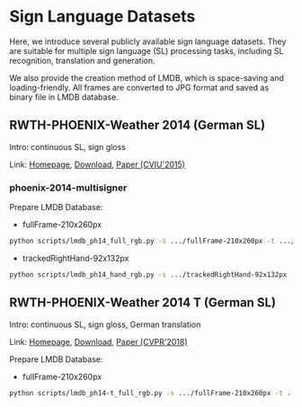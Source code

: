 # Sign Language Datasets

Here, we introduce several publicly available sign language datasets. They are suitable for multiple sign language (SL) processing tasks, including SL recognition, translation and generation. 

We also provide the creation method of LMDB, which is space-saving and loading-friendly. All frames are converted to JPG format and saved as binary file in LMDB database.

## RWTH-PHOENIX-Weather 2014 (German SL)

Intro: continuous SL, sign gloss

Link: [Homepage](https://www-i6.informatik.rwth-aachen.de/~koller/RWTH-PHOENIX/), [Download](https://bit.ly/3cuie5R), [Paper (CVIU'2015)](https://www-i6.informatik.rwth-aachen.de/publications/download/996/Koller-CVIU-2015.pdf)

### phoenix-2014-multisigner

Prepare LMDB Database:

* fullFrame-210x260px

``` bash
python scripts/lmdb_ph14_full_rgb.py -s .../fullFrame-210x260px -t .../ph14/full_rgb_224 -nw 4
```

* trackedRightHand-92x132px

``` bash
python scripts/lmdb_ph14_hand_rgb.py -s .../trackedRightHand-92x132px -t .../ph14/hand_rgb_112 -nw 4
```

## RWTH-PHOENIX-Weather 2014 T (German SL)

Intro: continuous SL, sign gloss, German translation

Link: [Homepage](https://www-i6.informatik.rwth-aachen.de/~koller/RWTH-PHOENIX-2014-T/), [Download](https://bit.ly/306gzRB), [Paper (CVPR'2018)](http://openaccess.thecvf.com/content_cvpr_2018/papers/Camgoz_Neural_Sign_Language_CVPR_2018_paper.pdf)

Prepare LMDB Database:

* fullFrame-210x260px

``` bash
python scripts/lmdb_ph14-t_full_rgb.py -s .../fullFrame-210x260px -t .../ph14-t/full_rgb_224 -nw 4
```
